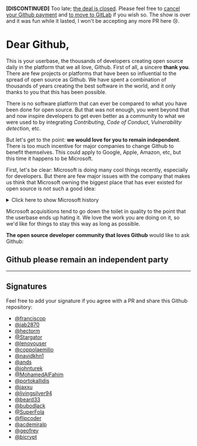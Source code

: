 **[DISCONTINUED]** Too late; [the deal is closed](https://blogs.microsoft.com/blog/2018/06/04/microsoft-github-empowering-developers/). Please feel free to [cancel your Github payment](https://help.github.com/articles/downgrading-a-user-account-to-free/) and [to move to GitLab](https://docs.gitlab.com/ee/user/project/import/github.html) if you wish so. The show is over and it was fun while it lasted, I won't be accepting any more PR here 😢.



# Dear Github,

This is your userbase, the thousands of developers creating open source daily in the platform that we all love, Github. First of all, a sincere **thank you**. There are few projects or platforms that have been so influential to the spread of open source as Github. We have spent a combination of thousands of years creating the best software in the world, and it only thanks to you that this has been possible.

There is no software platform that can ever be compared to what you have been done for open source. But that was not enough, you went beyond that and now inspire developers to get even better as a community to what we were used to by integrating *Contributing*, *Code of Conduct*, *Vulnerability detection*, etc.

But let's get to the point: **we would love for you to remain independent**. There is too much incentive for major companies to change Github to benefit themselves. This could apply to Google, Apple, Amazon, etc, but this time it happens to be Microsoft.

First, let's be clear: Microsoft is doing many cool things recently, especially for developers. But there are few major issues with the company that makes us think that Microsoft owning the biggest place that has ever existed for open source is not such a good idea:

<details><summary>Click here to show Microsoft history</summary>

- Memory trip: **90s**. [This has been repeated ad nauseam](https://news.ycombinator.com/item?id=17221527) so I won't be explaining it here. If anyone reading this started programming within the last 10 years, please do a bit of research. Even after all the damage that Microsoft did to Linux and Open Source, let's for a moment assume that the company is different now.

- Past: **Hotmail**. Hotmail was a pretty good email service, but we've seen it becoming worse and worse to the point of being unusable as it became more and more integrated with Microsoft platforms. Everyone liked Hotmail, now everyone hates it.

- Recent past: **Skype**. There was a slice of time where Skype was the main calling method of the internet. Since Microsoft acquired it, they have come to the point that the only time you hear it named is from people trying to escape from them or having a major issue. Everyone liked Skype, now everyone hates it.

- Recent past: **Windows 10**. Forced updates, dark patterns to trick you into updating, etc. The company showed a huge contempt for its paying users at this stage.

- Present: **VS Code**. This seems to be a universally liked product by everyone who has tried it. Kudos on that.

- Future: **we don't know**. While Satya Nadella seems to be doing things right, the past 2 years have only been a tiny slice of the history of Microsoft. Culture doesn't change in a couple of years, and the next CEO might be another Steve Ballmer. This is the main problem of benevolent dictatorships, that the successor might turn them around.

</details>


Microsoft acquisitions tend to go down the toilet in quality to the point that the userbase ends up hating it. We love the work you are doing on it, so we'd like for things to stay this way as long as possible.

**The open source developer community that loves Github** would like to ask Github:

## Github please remain an independent party


***

## Signatures

Feel free to add your signature if you agree with a PR and share this Github repository:

- [@franciscop](https://github.com/franciscop)
- [@jab2870](https://github.com/Jab2870)
- [@hectorm](https://github.com/hectorm)
- [@Stargator](https://github.com/Stargator)
- [@lenovouser](https://github.com/lenovouser)
- [@coppolaemilio](https://github.com/coppolaemilio)
- [@navidkhn1](https://github.com/navidkhn1)
- [@ands](https://github.com/ands)
- [@johnturek](https://github.com/johnturek)
- [@MohamedAlFahim](https://github.com/MohamedAlFahim)
- [@portokallidis](https://github.com/portokallidis)
- [@jaxxu](https://github.com/jaxxu)
- [@livingsilver94](https://github.com/livingsilver94)
- [@beard33](https://github.com/beard33)
- [@bubodlack](https://github.com/bubodlack)
- [@SuperFola](https://github.com.SuperFola)
- [@flipcoder](https://github.com/flipcoder)
- [@acdemiralp](https://github.com/acdemiralp)
- [@geofrey](https://github.com/geofrey)
- [@bicrypt](https://github.com/bicrypt)
